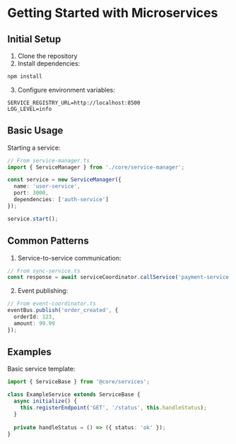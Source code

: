 # Getting Started with Microservices

## Initial Setup

1. Clone the repository
2. Install dependencies:
```bash
npm install
```
3. Configure environment variables:
```env
SERVICE_REGISTRY_URL=http://localhost:8500
LOG_LEVEL=info
```

## Basic Usage

Starting a service:
```typescript
// From service-manager.ts
import { ServiceManager } from './core/service-manager';

const service = new ServiceManager({
  name: 'user-service',
  port: 3000,
  dependencies: ['auth-service']
});

service.start();
```

## Common Patterns

1. Service-to-service communication:
```typescript
// From sync-service.ts
const response = await serviceCoordinator.callService('payment-service', 'processPayment', payload);
```

2. Event publishing:
```typescript
// From event-coordinator.ts
eventBus.publish('order_created', {
  orderId: 123,
  amount: 99.99
});
```

## Examples

Basic service template:
```typescript
import { ServiceBase } from '@core/services';

class ExampleService extends ServiceBase {
  async initialize() {
    this.registerEndpoint('GET', '/status', this.handleStatus);
  }
  
  private handleStatus = () => ({ status: 'ok' });
}